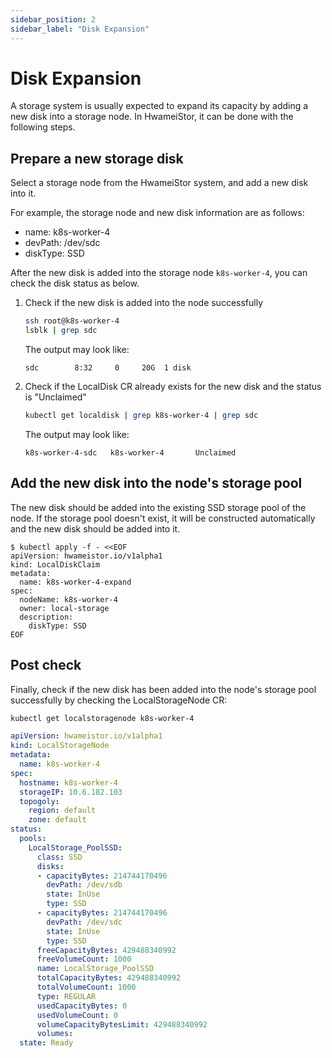 ```yaml
---
sidebar_position: 2
sidebar_label: "Disk Expansion"
---
```


# Disk Expansion

A storage system is usually expected to expand its capacity by adding a new disk
into a storage node. In HwameiStor, it can be done with the following steps.

## Prepare a new storage disk

Select a storage node from the HwameiStor system, and add a new disk into it.

For example, the storage node and new disk information are as follows:

- name: k8s-worker-4
- devPath: /dev/sdc
- diskType: SSD

After the new disk is added into the storage node `k8s-worker-4`, you can check the disk status as below.

1. Check if the new disk is added into the node successfully

    ```bash
    ssh root@k8s-worker-4
    lsblk | grep sdc
    ```

    The output may look like:

    ```none
    sdc        8:32     0     20G  1 disk
    ```

1. Check if the LocalDisk CR already exists for the new disk and the status is "Unclaimed"

    ```bash
    kubectl get localdisk | grep k8s-worker-4 | grep sdc
    ```

    The output may look like:

    ```none
    k8s-worker-4-sdc   k8s-worker-4       Unclaimed 
    ```

## Add the new disk into the node's storage pool

The new disk should be added into the existing SSD storage pool of the node.
If the storage pool doesn't exist, it will be constructed automatically and the new disk should be added into it.

```console
$ kubectl apply -f - <<EOF
apiVersion: hwameistor.io/v1alpha1
kind: LocalDiskClaim
metadata:
  name: k8s-worker-4-expand
spec:
  nodeName: k8s-worker-4
  owner: local-storage
  description:
    diskType: SSD
EOF
```

## Post check

Finally, check if the new disk has been added into the node's storage pool successfully by checking the LocalStorageNode CR:

```bash
kubectl get localstoragenode k8s-worker-4
```

```yaml
apiVersion: hwameistor.io/v1alpha1
kind: LocalStorageNode
metadata:
  name: k8s-worker-4
spec:
  hostname: k8s-worker-4
  storageIP: 10.6.182.103
  topogoly:
    region: default
    zone: default
status:
  pools:
    LocalStorage_PoolSSD:
      class: SSD
      disks:
      - capacityBytes: 214744170496
        devPath: /dev/sdb
        state: InUse
        type: SSD
      - capacityBytes: 214744170496
        devPath: /dev/sdc
        state: InUse
        type: SSD
      freeCapacityBytes: 429488340992
      freeVolumeCount: 1000
      name: LocalStorage_PoolSSD
      totalCapacityBytes: 429488340992
      totalVolumeCount: 1000
      type: REGULAR
      usedCapacityBytes: 0
      usedVolumeCount: 0
      volumeCapacityBytesLimit: 429488340992
      volumes:
  state: Ready
```
